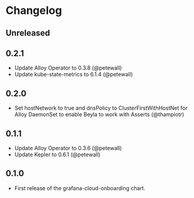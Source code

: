 # Changelog

## Unreleased

## 0.2.1

*   Update Alloy Operator to 0.3.8 (@petewall)
*   Update kube-state-metrics to 6.1.4 (@petewall)

## 0.2.0

*   Set hostNetwork to true and dnsPolicy to ClusterFirstWithHostNet for Alloy DaemonSet to enable Beyla to work with Asserts (@thampiotr)

## 0.1.1

*   Update Alloy Operator to 0.3.6 (@petewall)
*   Update Kepler to 0.6.1 (@petewall)

## 0.1.0

*   First release of the grafana-cloud-onboarding chart.
